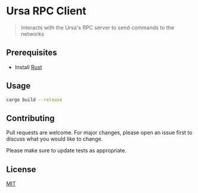 # Ursa RPC Client

> Interacts with the Ursa's RPC server to send commands to the networks

## Prerequisites

- Install [Rust](https://www.rust-lang.org/)

## Usage

```sh
cargo build --release
```

## Contributing
Pull requests are welcome. For major changes, please open an issue first to discuss what you would like to change.

Please make sure to update tests as appropriate.

## License
[MIT](https://choosealicense.com/licenses/mit/)